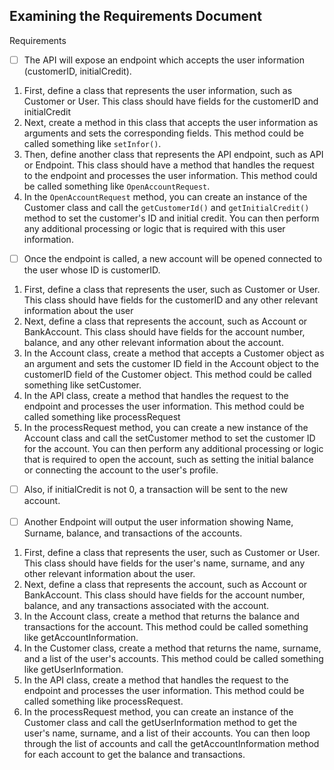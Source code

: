 ## Examining the Requirements Document
Requirements
- [ ] The API will expose an endpoint which accepts the user information (customerID, initialCredit).
1) First, define a class that represents the user information, such as Customer or User. This class should have fields for the customerID and initialCredit
2) Next, create a method in this class that accepts the user information as arguments and sets the corresponding fields. This method could be called something like `setInfor()`.
3) Then, define another class that represents the API endpoint, such as API or Endpoint. This class should have a method that handles the request to the endpoint and processes the user information. This method could be called something like `OpenAccountRequest`.
4) In the `OpenAccountRequest` method, you can create an instance of the Customer class and call the `getCustomerId()` and `getInitialCredit()` method to set the customer's ID and initial credit. You can then perform any additional processing or logic that is required with this user information.


 - [ ] Once the endpoint is called, a new account will be opened connected to the user whose ID is
customerID.
1) First, define a class that represents the user, such as Customer or User. This class should have fields for the customerID and any other relevant information about the user
2) Next, define a class that represents the account, such as Account or BankAccount. This class should have fields for the account number, balance, and any other relevant information about the account.
3) In the Account class, create a method that accepts a Customer object as an argument and sets the customer ID field in the Account object to the customerID field of the Customer object. This method could be called something like setCustomer.
4) In the API class, create a method that handles the request to the endpoint and processes the user information. This method could be called something like processRequest
5) In the processRequest method, you can create a new instance of the Account class and call the setCustomer method to set the customer ID for the account. You can then perform any additional processing or logic that is required to open the account, such as setting the initial balance or connecting the account to the user's profile.

- [ ] Also, if initialCredit is not 0, a transaction will be sent to the new account.
<br> <br>
 - [ ] Another Endpoint will output the user information showing Name, Surname,
balance, and transactions of the accounts.
1) First, define a class that represents the user, such as Customer or User. This class should have fields for the user's name, surname, and any other relevant information about the user.
2) Next, define a class that represents the account, such as Account or BankAccount. This class should have fields for the account number, balance, and any transactions associated with the account.
3) In the Account class, create a method that returns the balance and transactions for the account. This method could be called something like getAccountInformation.
4) In the Customer class, create a method that returns the name, surname, and a list of the user's accounts. This method could be called something like getUserInformation.
5) In the API class, create a method that handles the request to the endpoint and processes the user information. This method could be called something like processRequest.
6) In the processRequest method, you can create an instance of the Customer class and call the getUserInformation method to get the user's name, surname, and a list of their accounts. You can then loop through the list of accounts and call the getAccountInformation method for each account to get the balance and transactions. 
